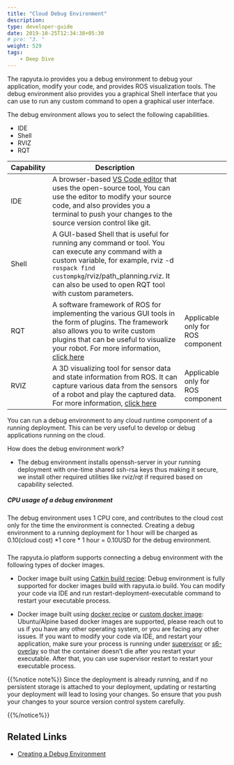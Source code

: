 ```yaml
---
title: "Cloud Debug Environment"
description:
type: developer-guide
date: 2019-10-25T12:34:38+05:30
# pre: "3. "
weight: 529
tags:
    - Deep Dive
---
```

The rapyuta.io provides you a debug environment to debug your application, modify your code, and provides ROS visualization tools. The debug environment also provides you a graphical Shell interface that you can use to run any custom command to open a graphical user interface.

The debug environment allows you to select the following capabilities.

* IDE
* Shell
* RVIZ
* RQT

| Capability  | Description | |
| -------------- | ----------- | ---- |
| IDE |  A browser-based [VS Code editor](https://github.com/cdr/code-server) that uses the open-source tool, You can use the editor to modify your source code, and also provides you a terminal to push your changes to the source version control like git.| |
| Shell | A GUI-based Shell that is useful for running any command or tool. You can execute any command with a custom variable, for example, rviz -d `rospack find custompkg`/rviz/path_planning.rviz. It can also be used to open RQT tool with custom parameters.| |
| RQT | A software framework of ROS for implementing the various GUI tools in the form of plugins. The framework also allows you to write custom plugins that can be useful to visualize your robot. For more information, [click here](http://wiki.ros.org/rqt) |  Applicable only for ROS component|
| RVIZ | A 3D visualizing tool for sensor data and state information from ROS. It can capture various data from the sensors of a robot and play the captured data. For more information, [click here](http://wiki.ros.org/rviz)|  Applicable only for ROS component |

You can run a debug environment to any cloud runtime component of a running deployment. This can be very useful to develop or debug applications running on the cloud.  

How does the debug environment work?

* The debug environment installs openssh-server in your running deployment with one-time shared ssh-rsa keys thus making it secure, we install other required utilities like  rviz/rqt if required based on capability selected.

##### CPU usage of a debug environment

The debug environment uses 1 CPU core, and contributes to the cloud cost only for the time the environment is connected. Creating a debug environment to a running deployment for 1 hour will be charged as 0.10(cloud cost) *1 core * 1 hour = 0.10USD for the debug environment.


##### 
The rapyuta.io platform supports connecting a debug environment with the following types of docker images.

* Docker image built using [Catkin build recipe](): Debug environment is fully supported for docker images build with rapyuta.io build. You can modify your code via IDE and run restart-deployment-executable command to restart your executable process.

* Docker image built using [docker recipe]() or [custom docker image](): Ubuntu/Alpine based docker images are supported, please reach out to us if you have any other operating system, or you are facing any other issues. If you want to modify your code via IDE, and restart your application, make sure your process is running under [supervisor](http://supervisord.org/) or [s6-overlay](https://github.com/just-containers/s6-overlay) so that the container doesn’t die after you restart your executable. After that, you can use supervisor restart to restart your executable process.

{{%notice note%}}
Since the deployment is already running, and if no persistent storage is attached to your deployment, updating or restarting your deployment will lead to losing your changes. So ensure that you push your changes to your source version control system carefully.

{{%/notice%}}

## Related Links
* [Creating a  Debug Environment](/3_how-tos/33_software-development/336_create-debug-environment/)